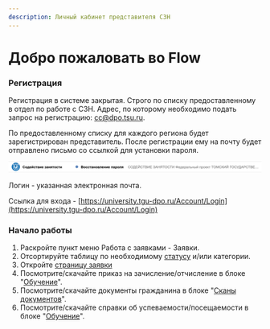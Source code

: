 ```yaml
---
description: Личный кабинет представителя СЗН
---
```


# Добро пожаловать во Flow

### Регистрация

Регистрация в системе закрытая. Строго по списку предоставленному в отдел по работе с СЗН. Адрес, по которому необходимо подать запрос на регистрацию: [cc@dpo.tsu.ru](mailto:cc@dpo.tsu.ru).

По предоставленному списку  для каждого региона будет зарегистрирован представитель. После регистрации ему на почту будет отправлено письмо со ссылкой для установки пароля.

![ Письмо придёт с таким заголовком](<.gitbook/assets/image (4).png>)

Логин  - указанная электронная почта.

Ссылка для входа - [https://university.tgu-dpo.ru/Account/Login](https://university.tgu-dpo.ru/Account/Login)

### Начало работы

1. Раскройте пункт меню Работа с заявками - Заявки.
2. Отсортируйте таблицу по необходимому [статусу](tablica-zayavok/statusy-zayavki.md) и/или категории. &#x20;
3. Откройте [страницу заявки](zayavka/stranica-zayavki.md)
4. Посмотрите/скачайте приказ на зачисление/отчисление в блоке "[Обучение](zayavka/stranica-zayavki.md#stranica-zayavki-razdelena-na-4-bloka)".
5. Посмотрите/скачайте документы гражданина в блоке "[Сканы документов](zayavka/stranica-zayavki.md#stranica-zayavki-razdelena-na-4-bloka)".&#x20;
6. Посмотрите/скачайте справки об успеваемости/посещаемости в блоке "[Обучение](zayavka/stranica-zayavki.md#stranica-zayavki-razdelena-na-4-bloka)".
